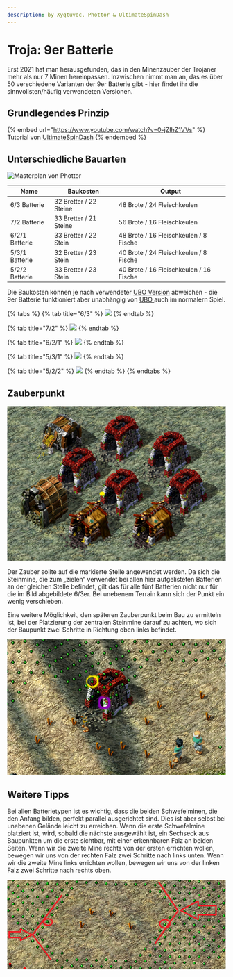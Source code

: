 ```yaml
---
description: by Xyqtuvoc, Phottor & UltimateSpinDash
---
```


# Troja: 9er Batterie

Erst 2021 hat man herausgefunden, das in den Minenzauber der Trojaner mehr als nur 7 Minen hereinpassen. Inzwischen nimmt man an, das es über 50 verschiedene Varianten der 9er Batterie gibt - hier findet ihr die sinnvollsten/häufig verwendeten Versionen.&#x20;

## Grundlegendes Prinzip

{% embed url="https://www.youtube.com/watch?v=0-jZIhZ1VVs" %}
Tutorial von [UltimateSpinDash](https://www.youtube.com/channel/UCXRXmtOKDS3iX2QJDCffwLA)
{% endembed %}

## Unterschiedliche Bauarten

![Masterplan von Phottor](../.gitbook/assets/9er\_Masterbauplan.png)



| Name           | Baukosten              | Output                                  |
| -------------- | ---------------------- | --------------------------------------- |
| 6/3 Batterie   | 32 Bretter / 22 Steine | 48 Brote / 24 Fleischkeulen             |
| 7/2 Batterie   | 33 Bretter / 21 Steine | 56 Brote / 16 Fleischkeulen             |
| 6/2/1 Batterie | 33 Bretter / 22 Stein  | 48 Brote / 16 Fleischkeulen / 8 Fische  |
| 5/3/1 Batterie | 32 Bretter / 23 Stein  | 40 Brote / 24 Fleischkeulen / 8 Fische  |
| 5/2/2 Batterie | 33 Bretter / 23 Stein  | 40 Brote / 16 Fleischkeulen / 16 Fische |

Die Baukosten können je nach verwendeter [UBO Version](../multiplayer/ultimate-balance-overhaul.md) abweichen - die 9er Batterie funktioniert aber unabhängig von [UBO ](../multiplayer/ultimate-balance-overhaul.md)auch im normalern Spiel.&#x20;

{% tabs %}
{% tab title="6/3" %}
![](../.gitbook/assets/Bauplan\_6.3\_umbau.png)
{% endtab %}

{% tab title="7/2" %}
![](../.gitbook/assets/Bauplan\_7.2.png)
{% endtab %}

{% tab title="6/2/1" %}
![](../.gitbook/assets/Bauplan\_6.2.1\_b.png)
{% endtab %}

{% tab title="5/3/1" %}
![](../.gitbook/assets/Bauplan\_5.3.1\_b.png)
{% endtab %}

{% tab title="5/2/2" %}
![](../.gitbook/assets/Bauplan\_5.2.2.png)
{% endtab %}
{% endtabs %}

## Zauberpunkt

![](../.gitbook/assets/Zielmine.png)

Der Zauber sollte auf die markierte Stelle angewendet werden. Da sich die Steinmine, die  zum „zielen“ verwendet bei allen hier aufgelisteten Batterien an der gleichen Stelle befindet,  gilt das für alle fünf Batterien nicht nur für die im Bild abgebildete 6/3er. Bei unebenem  Terrain kann sich der Punkt ein wenig verschieben.

Eine weitere Möglichkeit, den späteren Zauberpunkt beim Bau zu ermitteln ist, bei der Platzierung der zentralen Steinmine darauf zu achten, wo sich der Baupunkt zwei Schritte in Richtung oben links befindet.

![Lila: Hotspot der Mine. Der gelb markierte Baupunkt liegt zwei Schritte oben rechts davon und ist der Zauberpunkt für diese Batterie.](<../.gitbook/assets/9er Batterie Zauberpunkt edited.png>)

## Weitere Tipps

Bei allen Batterietypen ist es wichtig, dass die beiden Schwefelminen, die den Anfang bilden, perfekt parallel ausgerichtet sind. Dies ist aber selbst bei unebenen Gelände leicht zu erreichen. Wenn die erste Schwefelmine platziert ist, wird, sobald die nächste ausgewählt ist, ein Sechseck aus Baupunkten um die erste sichtbar, mit einer erkennbaren Falz an beiden Seiten. Wenn wir die zweite Mine rechts von der ersten errichten wollen, bewegen wir uns von der rechten Falz zwei Schritte nach links unten. Wenn wir die zweite Mine links errichten wollen, bewegen wir uns von der linken Falz zwei Schritte nach rechts oben.

![](<../.gitbook/assets/9er Batterie Schwefelfalz.png>)
